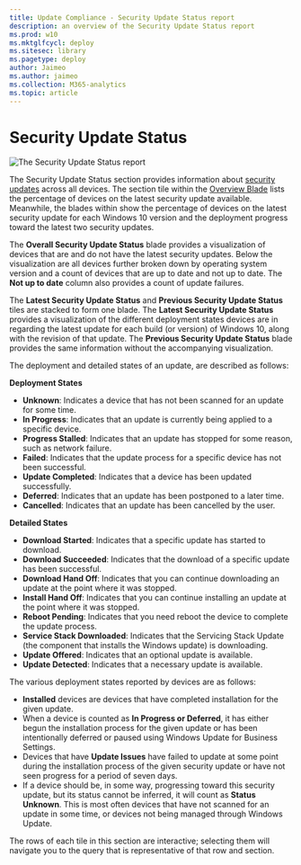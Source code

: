 ```yaml
---
title: Update Compliance - Security Update Status report
description: an overview of the Security Update Status report
ms.prod: w10
ms.mktglfcycl: deploy
ms.sitesec: library
ms.pagetype: deploy
author: Jaimeo
ms.author: jaimeo
ms.collection: M365-analytics
ms.topic: article
---
```


# Security Update Status

![The Security Update Status report](images/UC_workspace_SU_status.png)

The Security Update Status section provides information about [security updates](waas-quick-start.md#definitions) across all devices. The section tile within the [Overview Blade](update-compliance-using.md#overview-blade) lists the percentage of devices on the latest security update available. Meanwhile, the blades within show the percentage of devices on the latest security update for each Windows 10 version and the deployment progress toward the latest two security updates.  

The **Overall Security Update Status** blade provides a visualization of devices that are and do not have the latest security updates. Below the visualization are all devices further broken down by operating system version and a count of devices that are up to date and not up to date. The **Not up to date** column also provides a count of update failures.
 
The **Latest Security Update Status** and **Previous Security Update Status** tiles are stacked to form one blade. The **Latest Security Update Status** provides a visualization of the different deployment states devices are in regarding the latest update for each build (or version) of Windows 10, along with the revision of that update. The **Previous Security Update Status** blade provides the same information without the accompanying visualization. 

The deployment and detailed states of an update, are described as follows:

**Deployment States**
* **Unknown**: Indicates a device that has not been scanned for an update for some time.
* **In Progress**: Indicates that an update is currently being applied to a specific device.
* **Progress Stalled**: Indicates that an update has stopped for some reason, such as network failure.
* **Failed**: Indicates that the update process for a specific device has not been successful.
* **Update Completed**: Indicates that a device has been updated successfully.
* **Deferred**: Indicates that an update has been postponed to a later time. 
* **Cancelled**: Indicates that an update has been cancelled by the user.

**Detailed States**
* **Download Started**: Indicates that a specific update has started to download.
* **Download Succeeded**: Indicates that the download of a specific update has been successful.
* **Download Hand Off**: Indicates that you can continue downloading an update at the point where it was stopped.
* **Install Hand Off**: Indicates that you can continue installing an update at the point where it was stopped.
* **Reboot Pending**: Indicates that you need reboot the device to complete the update process.
* **Service Stack Downloaded**: Indicates that the Servicing Stack Update (the component that installs the Windows update) is downloading.
* **Update Offered**: Indicates that an optional update is available.
* **Update Detected**: Indicates that a necessary update is available.
 
The various deployment states reported by devices are as follows:
* **Installed** devices are devices that have completed installation for the given update.
* When a device is counted as **In Progress or Deferred**, it has either begun the installation process for the given update or has been intentionally deferred or paused using Windows Update for Business Settings.
* Devices that have **Update Issues** have failed to update at some point during the installation process of the given security update or have not seen progress for a period of seven days.
* If a device should be, in some way, progressing toward this security update, but its status cannot be inferred, it will count as **Status Unknown**. This is most often devices that have not scanned for an update in some time, or devices not being managed through Windows Update.

The rows of each tile in this section are interactive; selecting them will navigate you to the query that is representative of that row and section. 
